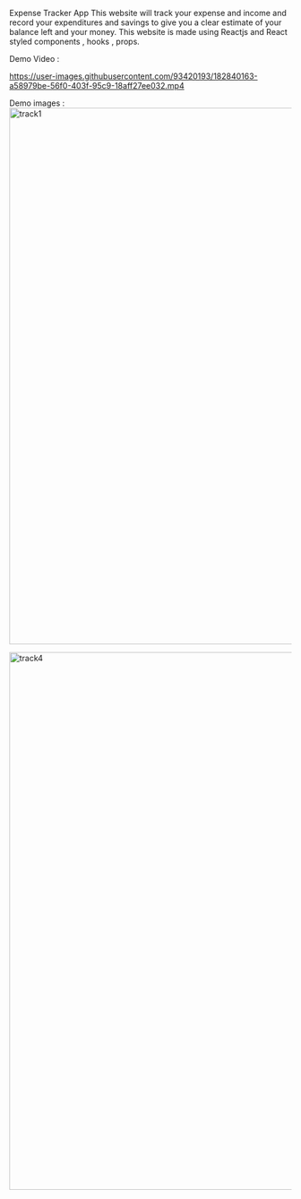 Expense Tracker App
This website will track your expense and income and record your expenditures and savings to give you a clear estimate of your balance left and your money.
This website is made using Reactjs and React styled components , hooks , props.



Demo Video : 

https://user-images.githubusercontent.com/93420193/182840163-a58979be-56f0-403f-95c9-18aff27ee032.mp4

Demo images : 
<img width="958" alt="track1" src="https://user-images.githubusercontent.com/93420193/182840204-a33e60f1-49ef-48bc-b5fd-fcff6b69daa2.png">

<img width="960" alt="track4" src="https://user-images.githubusercontent.com/93420193/182840212-22ccbf99-5086-492e-a2ed-81695b5c4fca.png">
